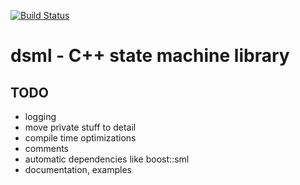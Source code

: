 [![Build Status](https://travis-ci.org/dsiroky/dsml.svg?branch=master)](https://travis-ci.org/dsiroky/dsml)

# dsml - C++ state machine library

## TODO
- logging
- move private stuff to detail
- compile time optimizations
- comments
- automatic dependencies like boost::sml
- documentation, examples
